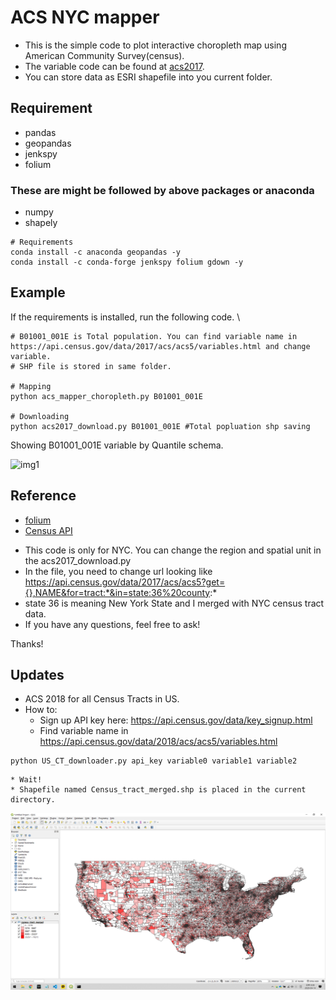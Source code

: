 # ACS NYC mapper
- This is the simple code to plot interactive choropleth map using American Community Survey(census).
- The variable code can be found at [acs2017](https://api.census.gov/data/2017/acs/acs5/variables.html).
- You can store data as ESRI shapefile into you current folder.

## Requirement
- pandas
- geopandas
- jenkspy
- folium

### These are might be followed by above packages or anaconda
- numpy
- shapely

```
# Requirements
conda install -c anaconda geopandas -y
conda install -c conda-forge jenkspy folium gdown -y
```
## Example
If the requirements is installed, run the following code. \

```
# B01001_001E is Total population. You can find variable name in https://api.census.gov/data/2017/acs/acs5/variables.html and change variable.
# SHP file is stored in same folder.

# Mapping
python acs_mapper_choropleth.py B01001_001E

# Downloading
python acs2017_download.py B01001_001E #Total popluation shp saving
```
Showing B01001_001E variable by Quantile schema. <br>

![img1](img/img1.png)

## Reference
- [folium](https://github.com/python-visualization/folium)
- [Census API](https://www.census.gov/data/developers/data-sets.html)

* This code is only for NYC. You can change the region and spatial unit in the acs2017_download.py
* In the file, you need to change url looking like https://api.census.gov/data/2017/acs/acs5?get={},NAME&for=tract:*&in=state:36%20county:*
* state 36 is meaning New York State and I merged with NYC census tract data.
* If you have any questions, feel free to ask!

Thanks!

## Updates
* ACS 2018 for all Census Tracts in US.
* How to:
    * Sign up API key here: https://api.census.gov/data/key_signup.html
    * Find variable name in https://api.census.gov/data/2018/acs/acs5/variables.html
 ```
 python US_CT_downloader.py api_key variable0 variable1 variable2
 ```
    * Wait!
    * Shapefile named Census_tract_merged.shp is placed in the current directory.

![img2](img/img2.png)
